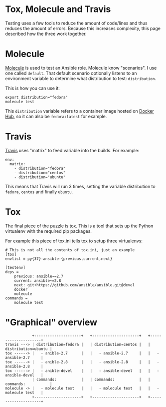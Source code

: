 # Tox, Molecule and Travis

Testing uses a few tools to reduce the amount of code/lines and thus reduces the amount of errors. Because this increases complexity, this page described how the three work together.

# Molecule

[Molecule](https://molecule.readthedocs.io/en/stable/) is used to test an Ansible role. Molecule know "scenarios". I use one called `default`. That default scenario optionally listens to an environment variable to determine what distribution to test: `distribution`.

This is how you can use it:

```
export distribution="fedora"
molecule test
```

This `distribution` variable refers to a container image hosted on [Docker Hub](https://hub.docker.com/), so it can also be `fedora:latest` for example.

# Travis

[Travis](https://travis-ci.org/) uses "matrix" to feed variable into the builds. For example:

```
env:
  matrix:
    - distribution="fedora"
    - distribution="centos"
    - distribution="ubuntu"
```

This means that Travis will run 3 times, setting the variable distribution to `fedora`, `centos` and finally `ubuntu`.

# Tox

The final piece of the puzzle is [tox](https://tox.readthedocs.io/en/latest/). This is a tool that sets up the Python virtualenv with the required pip packages.

For example this piece of tox.ini tells tox to setup three virtualenvs:

```
# This is not all the contents of tox.ini, just an example
[tox]
envlist = py{37}-ansible-{previous,current,next}

[testenv]
deps =
    previous: ansible~=2.7
    current: ansible~=2.8
    next: git+https://github.com/ansible/ansible.git@devel
    docker
    molecule
commands =
    molecule test
```

# "Graphical" overview

```
            +---------------------+   +---------------------+   +---------------------+
travis ---> | distribution=fedora |   | distribution=centos |   | distribution=ubuntu |
tox ------> |   - anible-2.7      |   |   - ansible-2.7     |   |   - ansible-2.7     |
tox ------> |   - anible-2.8      |   |   - ansible-2.8     |   |   - ansible-2.8     |
tox ------> |   - anible-devel    |   |   - ansible-devel   |   |   - ansible-devel   |
            | commands:           |   | commands:           |   | commands:           |
molecule -> |   - molecule test   |   |   - molecule test   |   |   - molecule test   |
            +---------------------+   +---------------------+   +---------------------+
```
